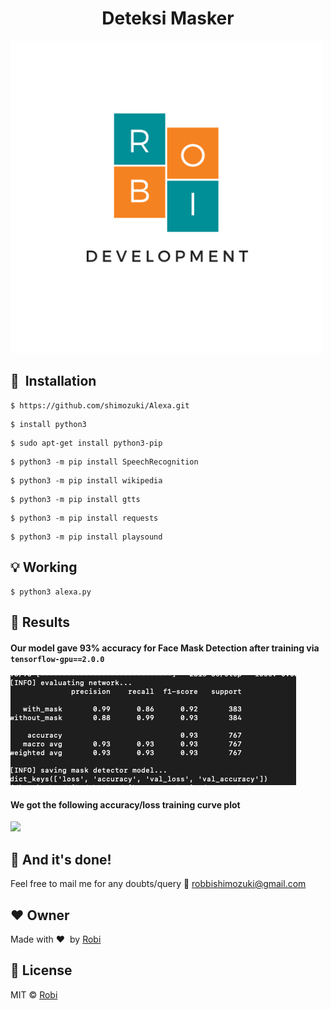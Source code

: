 <h1 align="center">Deteksi Masker</h1>


<img src= "https://github.com/shimozuki/deteksi-masker/blob/master/images/2.png" height=500 width=500>

## 🚀&nbsp; Installation
```
$ https://github.com/shimozuki/Alexa.git
```
```
$ install python3 
```
```
$ sudo apt-get install python3-pip
```
```
$ python3 -m pip install SpeechRecognition
```
```
$ python3 -m pip install wikipedia
```
```
$ python3 -m pip install gtts
```
```
$ python3 -m pip install requests
```
```
$ python3 -m pip install playsound
```

## :bulb: Working
```
$ python3 alexa.py
```
## :key: Results

#### Our model gave 93% accuracy for Face Mask Detection after training via <code>tensorflow-gpu==2.0.0</code>

![](https://github.com/chandrikadeb7/Face-Mask-Detection/blob/master/Readme_images/Screenshot%202020-06-01%20at%209.48.27%20PM.png)

#### We got the following accuracy/loss training curve plot
![](https://github.com/chandrikadeb7/Face-Mask-Detection/blob/master/plot.png)

## :clap: And it's done!
Feel free to mail me for any doubts/query 
:email: robbishimozuki@gmail.com

## :heart: Owner
Made with :heart:&nbsp;  by [Robi](https://github.com/shimozuki)


## :eyes: License
MIT © [Robi](https://github.com/shimozuki)

